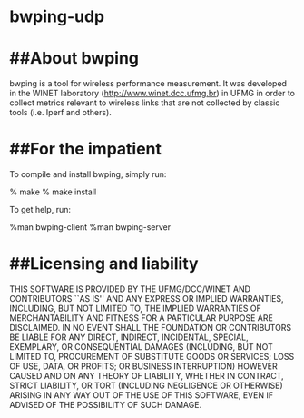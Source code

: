 # bwping-udp

##About bwping
================

bwping is a tool for wireless performance measurement. It was
developed in the WINET laboratory (http://www.winet.dcc.ufmg.br) in
UFMG in order to collect metrics relevant to wireless links that are
not collected by classic tools (i.e. Iperf and others).

##For the impatient
=================

To compile and install bwping, simply run:

% make
% make install

To get help, run:

%man bwping-client
%man bwping-server


##Licensing and liability
=========================

THIS SOFTWARE IS PROVIDED BY THE UFMG/DCC/WINET AND CONTRIBUTORS ``AS
IS'' AND ANY EXPRESS OR IMPLIED WARRANTIES, INCLUDING, BUT NOT
LIMITED TO, THE IMPLIED WARRANTIES OF MERCHANTABILITY AND FITNESS FOR
A PARTICULAR PURPOSE ARE DISCLAIMED.  IN NO EVENT SHALL THE
FOUNDATION OR CONTRIBUTORS BE LIABLE FOR ANY DIRECT, INDIRECT,
INCIDENTAL, SPECIAL, EXEMPLARY, OR CONSEQUENTIAL DAMAGES (INCLUDING,
BUT NOT LIMITED TO, PROCUREMENT OF SUBSTITUTE GOODS OR SERVICES; LOSS
OF USE, DATA, OR PROFITS; OR BUSINESS INTERRUPTION) HOWEVER CAUSED
AND ON ANY THEORY OF LIABILITY, WHETHER IN CONTRACT, STRICT
LIABILITY, OR TORT (INCLUDING NEGLIGENCE OR OTHERWISE) ARISING IN ANY
WAY OUT OF THE USE OF THIS SOFTWARE, EVEN IF ADVISED OF THE
POSSIBILITY OF SUCH DAMAGE.